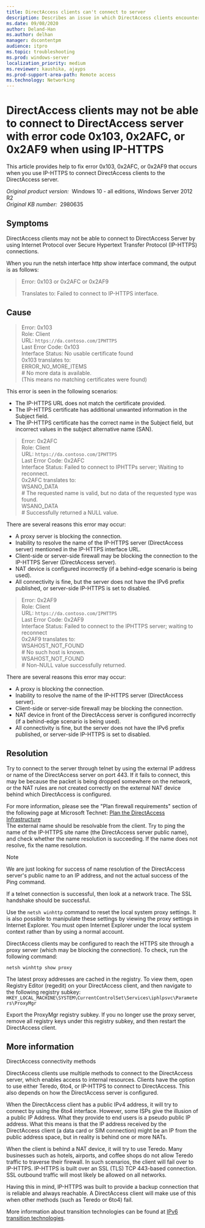 ```yaml
---
title: DirectAccess clients can't connect to server
description: Describes an issue in which DirectAccess clients encounter error code 0x103, 0x2AFC, or 0x2AF9 and cannot connect to Windows Server by using IP-HTTPS.
ms.date: 09/08/2020
author: Deland-Han
ms.author: delhan
manager: dscontentpm
audience: itpro
ms.topic: troubleshooting
ms.prod: windows-server
localization_priority: medium
ms.reviewer: kaushika, ajayps
ms.prod-support-area-path: Remote access
ms.technology: Networking
---
```

# DirectAccess clients may not be able to connect to DirectAccess server with error code 0x103, 0x2AFC, or 0x2AF9 when using IP-HTTPS

This article provides help to fix error 0x103, 0x2AFC, or 0x2AF9 that occurs when you use IP-HTTPS to connect DirectAccess clients to the DirectAccess server.

_Original product version:_ &nbsp;Windows 10 - all editions, Windows Server 2012 R2  
_Original KB number:_ &nbsp;2980635

## Symptoms

DirectAccess clients may not be able to connect to DirectAccess Server by using Internet Protocol over Secure Hypertext Transfer Protocol (IP-HTTPS) connections.

When you run the netsh interface http show interface command, the output is as follows:

> Error: 0x103 or 0x2AFC or 0x2AF9
>
> Translates to: Failed to connect to IP-HTTPS interface.

## Cause

> Error: 0x103  
Role: Client  
URL: `https://da.contoso.com/IPHTTPS`  
Last Error Code: 0x103  
Interface Status: No usable certificate found  
0x103 translates to:  
ERROR_NO_MORE_ITEMS  
\# No more data is available.  
(This means no matching certificates were found)

This error is seen in the following scenarios:  

- The IP-HTTPS URL does not match the certificate provided.
- The IP-HTTPS certificate has additional unwanted information in the Subject field.
- The IP-HTTPS certificate has the correct name in the Subject field, but incorrect values in the subject alternative name (SAN).

> Error: 0x2AFC  
Role: Client  
URL: `https://da.contoso.com/IPHTTPS`  
Last Error Code: 0x2AFC  
Interface Status: Failed to connect to IPHTTPs server; Waiting to reconnect.  
0x2AFC translates to:  
WSANO_DATA  
\# The requested name is valid, but no data of the requested type was found.  
WSANO_DATA  
\# Successfully returned a NULL value.  

There are several reasons this error may occur:  

- A proxy server is blocking the connection.
- Inability to resolve the name of the IP-HTTPS server (DirectAccess server) mentioned in the IP-HTTPS interface URL.
- Client-side or server-side firewall may be blocking the connection to the IP-HTTPS Server (DirectAccess server).
- NAT device is configured incorrectly (if a behind-edge scenario is being used).
- All connectivity is fine, but the server does not have the IPv6 prefix published, or server-side IP-HTTPS is set to disabled.

> Error: 0x2AF9  
Role: Client  
URL: `https://da.contoso.com/IPHTTPS`  
Last Error Code: 0x2AF9  
Interface Status: Failed to connect to the IPHTTPS server; waiting to reconnect  
0x2AF9 translates to:  
WSAHOST_NOT_FOUND  
\# No such host is known.  
WSAHOST_NOT_FOUND  
\# Non-NULL value successfully returned.  

There are several reasons this error may occur:  

- A proxy is blocking the connection.
- Inability to resolve the name of the IP-HTTPS server (DirectAccess server).
- Client-side or server-side firewall may be blocking the connection.
- NAT device in front of the DirectAccess server is configured incorrectly (if a behind-edge scenario is being used).
- All connectivity is fine, but the server does not have the IPv6 prefix published, or server-side IP-HTTPS is set to disabled.

## Resolution

Try to connect to the server through telnet by using the external IP address or name of the DirectAccess server on port 443. If it fails to connect, this may be because the packet is being dropped somewhere on the network, or the NAT rules are not created correctly on the external NAT device behind which DirectAccess is configured.

For more information, please see the "Plan firewall requirements" section of the following page at Microsoft Technet: [Plan the DirectAccess Infrastructure](https://technet.microsoft.com/library/jj574098.aspx)  
The external name should be resolvable from the client. Try to ping the name of the IP-HTTPS site name (the DirectAccess server public name), and check whether the name resolution is succeeding. If the name does not resolve, fix the name resolution.

> [!NOTE]
> We are just looking for success of name resolution of the DirectAccess server's public name to an IP address, and not the actual success of the Ping command.

If a telnet connection is successful, then look at a network trace. The SSL handshake should be successful.  

Use the `netsh winhttp` command to reset the local system proxy settings. It is also possible to manipulate these settings by viewing the proxy settings in Internet Explorer. You must open Internet Explorer under the local system context rather than by using a normal account.  

DirectAccess clients may be configured to reach the HTTPS site through a proxy server (which may be blocking the connection). To check, run the following command:

```console
netsh winhttp show proxy
```

The latest proxy addresses are cached in the registry. To view them, open Registry Editor (regedit) on your DirectAccess client, and then navigate to the following registry subkey: `HKEY_LOCAL_MACHINE\SYSTEM\CurrentControlSet\Services\iphlpsvc\Parameters\ProxyMgr`

Export the ProxyMgr registry subkey. If you no longer use the proxy server, remove all registry keys under this registry subkey, and then restart the DirectAccess client.

## More information

DirectAccess connectivity methods  

DirectAccess clients use multiple methods to connect to the DirectAccess server, which enables access to internal resources. Clients have the option to use either Teredo, 6to4, or IP-HTTPS to connect to DirectAccess. This also depends on how the DirectAccess server is configured.

When the DirectAccess client has a public IPv4 address, it will try to connect by using the 6to4 interface. However, some ISPs give the illusion of a public IP Address. What they provide to end users is a pseudo public IP address. What this means is that the IP address received by the DirectAccess client (a data card or SIM connection) might be an IP from the public address space, but in reality is behind one or more NATs.

When the client is behind a NAT device, it will try to use Teredo. Many businesses such as hotels, airports, and coffee shops do not allow Teredo traffic to traverse their firewall. In such scenarios, the client will fail over to IP-HTTPS. IP-HTTPS is built over an SSL (TLS) TCP 443-based connection. SSL outbound traffic will most likely be allowed on all networks.

Having this in mind, IP-HTTPS was built to provide a backup connection that is reliable and always reachable. A DirectAccess client will make use of this when other methods (such as Teredo or 6to4) fail.

More information about transition technologies can be found at [IPv6 transition technologies](https://technet.microsoft.com/library/bb726951.aspx).
